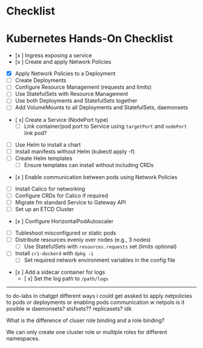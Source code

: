 # Checklist
# Kubernetes Hands-On Checklist

- [x ] Ingress exposing a service
- [x ] Create and apply Network Policies
- [x] Apply Network Policies to a Deployment
- [ ] Create Deployments
- [ ] Configure Resource Management (requests and limits)
- [ ] Use StatefulSets with Resource Management
- [ ] Use both Deployments and StatefulSets together
- [ ] Add VolumeMounts to all Deployments and StatefulSets, daemonsets
- [ x] Create a Service (NodePort type)
  - [ ] Link container/pod port to Service using `targetPort` and `nodePort`   link pod?
- [ ] Use Helm to install a chart
- [ ] Install manifests without Helm (kubectl apply -f)
- [ ] Create Helm templates
  - [ ] Ensure templates can install without including CRDs
- [x ] Enable communication between pods using Network Policies
- [ ] Install Calico for networking
- [ ] Configure CRDs for Calico if required
- [ ] Migrate fm standard Service to Gateway API
- [ ] Set up an ETCD Cluster
- [x ] Configure HorizontalPodAutoscaler
- [ ] Tubleshoot misconfigured or static pods
- [ ] Distribute resources evenly over nodes (e.g., 3 nodes)
  - [ ] Use StatefulSets with `resources.requests` set (limits optional)
- [ ] Install `cri-dockerd` with `dpkg -i`
  - [ ] Set required network environment variables in the config file
- [x ] Add a sidecar container for logs
  - [ x] Set the log path to `/path/logs`


----------------------
to do-labs in  chatgpt 
 different ways i could get assked to apply netpolicies to pods or deployments or enabling pods communication w netpols is it posible w daemonsets? stsfsets?? replicasets? idk




What is the difference of cluser role binding and a role binding?

We can only create one cluster role or multiple roles for different namespaces.
